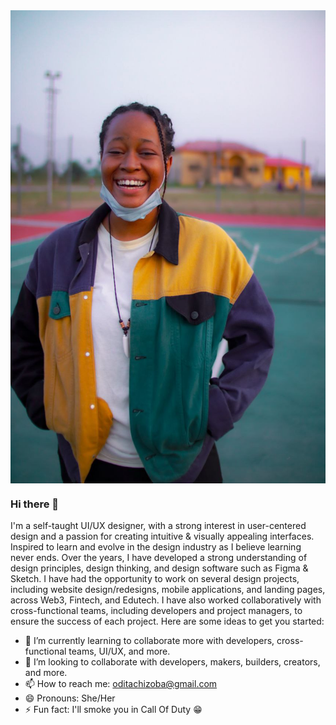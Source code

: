 <img src="https://raw.githubusercontent.com/Cheezoba/Cheezoba/main/Me%20%F0%9F%98%8D.jpg" style="display: block; margin:auto" />

### Hi there 👋

I'm a self-taught UI/UX designer, with a strong interest in user-centered design and a passion for creating intuitive & visually appealing interfaces. Inspired to learn and evolve in the design industry as I believe learning never ends.
Over the years, I have developed a strong understanding of design principles, design thinking, and design software such as Figma & Sketch. I have had the opportunity to work on several design projects, including website design/redesigns, mobile applications, and landing pages, across Web3, Fintech, and Edutech.
I have also worked collaboratively with cross-functional teams, including developers and project managers, to ensure the success of each project.
Here are some ideas to get you started:


- 🌱 I’m currently learning to collaborate more with developers, cross-functional teams, UI/UX, and more.
- 👯 I’m looking to collaborate with developers, makers, builders, creators, and more.
- 📫 How to reach me: <a href="mailto:oditachizoba@gmail.com" target="_blank">oditachizoba@gmail.com</a>
- 😄 Pronouns: She/Her
- ⚡ Fun fact: I'll smoke you in Call Of Duty 😁
